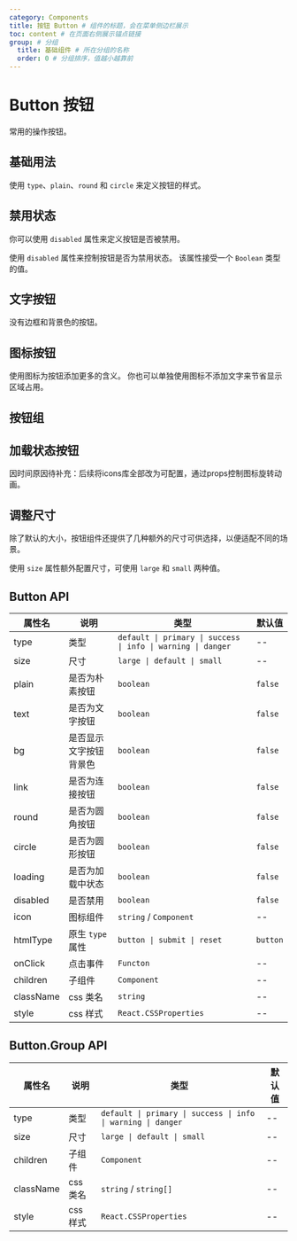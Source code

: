 ```yaml
---
category: Components
title: 按钮 Button # 组件的标题，会在菜单侧边栏展示
toc: content # 在页面右侧展示锚点链接
group: # 分组
  title: 基础组件 # 所在分组的名称
  order: 0 # 分组排序，值越小越靠前
---
```


# Button 按钮

常用的操作按钮。

## 基础用法

使用 `type`、`plain`、`round` 和 `circle` 来定义按钮的样式。

<code src="./demo/basic.tsx"></code>

## 禁用状态​

你可以使用 `disabled` 属性来定义按钮是否被禁用。

使用 `disabled` 属性来控制按钮是否为禁用状态。 该属性接受一个 `Boolean` 类型的值。

<code src="./demo/disabled.tsx"></code>

## 文字按钮​

没有边框和背景色的按钮。

<code src="./demo/text.tsx"></code>

## 图标按钮​

使用图标为按钮添加更多的含义。 你也可以单独使用图标不添加文字来节省显示区域占用。

<code src="./demo/icon.tsx"></code>

## 按钮组

<code src="./demo/group.tsx"></code>

## 加载状态按钮

因时间原因待补充：后续将icons库全部改为可配置，通过props控制图标旋转动画。

<code src="./demo/loading.tsx"></code>

## 调整尺寸​

除了默认的大小，按钮组件还提供了几种额外的尺寸可供选择，以便适配不同的场景。

使用 `size` 属性额外配置尺寸，可使用 `large` 和 `small` 两种值。

<code src="./demo/size.tsx"></code>

## Button API

| 属性名    | 说明                   | 类型                                                         | 默认值   |
| --------- | ---------------------- | ------------------------------------------------------------ | -------- |
| type      | 类型                   | `default \| primary \| success \| info \| warning \| danger` | --       |
| size      | 尺寸                   | `large \| default \| small`                                  | --       |
| plain     | 是否为朴素按钮         | `boolean`                                                    | `false`  |
| text      | 是否为文字按钮         | `boolean`                                                    | `false`  |
| bg        | 是否显示文字按钮背景色 | `boolean`                                                    | `false`  |
| link      | 是否为连接按钮         | `boolean`                                                    | `false`  |
| round     | 是否为圆角按钮         | `boolean`                                                    | `false`  |
| circle    | 是否为圆形按钮         | `boolean`                                                    | `false`  |
| loading   | 是否为加载中状态       | `boolean`                                                    | `false`  |
| disabled  | 是否禁用               | `boolean`                                                    | `false`  |
| icon      | 图标组件               | `string` / `Component`                                       | --       |
| htmlType  | 原生 `type` 属性       | `button \| submit \| reset`                                  | `button` |
| onClick   | 点击事件               | `Functon`                                                    | --       |
| children  | 子组件                 | `Component`                                                  | --       |
| className | css 类名               | `string`                                                     | --       |
| style     | css 样式               | `React.CSSProperties`                                        | --       |

## Button.Group API

| 属性名    | 说明     | 类型                                                         | 默认值 |
| --------- | -------- | ------------------------------------------------------------ | ------ |
| type      | 类型     | `default \| primary \| success \| info \| warning \| danger` | --     |
| size      | 尺寸     | `large \| default \| small`                                  | --     |
| children  | 子组件   | `Component`                                                  | --     |
| className | css 类名 | `string` / `string[]`                                        | --     |
| style     | css 样式 | `React.CSSProperties`                                        | --     |
